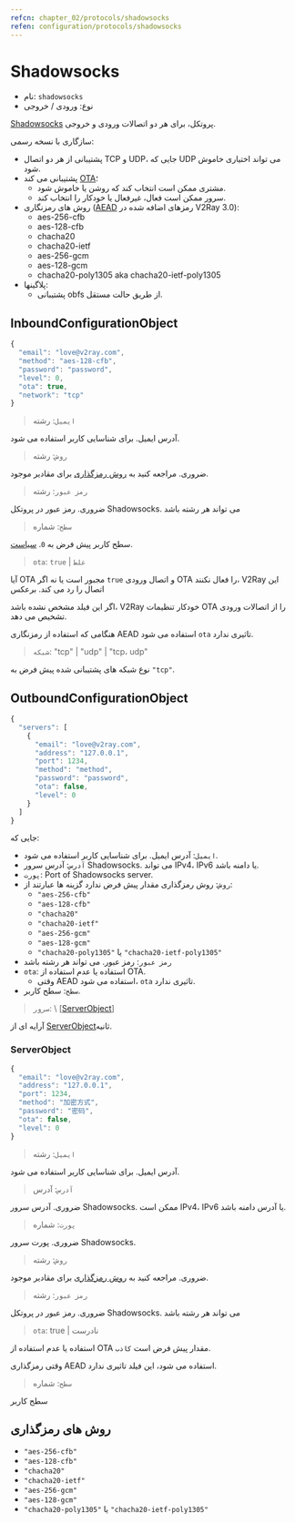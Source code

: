 ```yaml
---
refcn: chapter_02/protocols/shadowsocks
refen: configuration/protocols/shadowsocks
---
```

# Shadowsocks

* نام: `shadowsocks`
* نوع: ورودی / خروجی

[Shadowsocks](https://www.shadowsocks.org/) پروتکل، برای هر دو اتصالات ورودی و خروجی.

سازگاری با نسخه رسمی:

* پشتیبانی از هر دو اتصال TCP و UDP، جایی که UDP می تواند اختیاری خاموش شود.
* پشتیبانی می کند [OTA](https://web.archive.org/web/20161221022225/https://shadowsocks.org/en/spec/one-time-auth.html)؛ 
  * مشتری ممکن است انتخاب کند که روشن یا خاموش شود.
  * سرور ممکن است فعال، غیرفعال یا خودکار را انتخاب کند.
* روش های رمزنگاری ([AEAD](https://shadowsocks.org/en/spec/AEAD-Ciphers.html) رمزهای اضافه شده در V2Ray 3.0): 
  * aes-256-cfb
  * aes-128-cfb
  * chacha20
  * chacha20-ietf
  * aes-256-gcm
  * aes-128-gcm
  * chacha20-poly1305 aka chacha20-ietf-poly1305
* پلاگینها: 
  * پشتیبانی obfs از طریق حالت مستقل.

## InboundConfigurationObject

```javascript
{
  "email": "love@v2ray.com",
  "method": "aes-128-cfb",
  "password": "password",
  "level": 0,
  "ota": true,
  "network": "tcp"
}
```

> `ایمیل`: رشته

آدرس ایمیل. برای شناسایی کاربر استفاده می شود.

> `روش`: رشته

ضروری. مراجعه کنید به [روش رمزگذاری](#encryption-methods) برای مقادیر موجود.

> `رمز عبور`: رشته

ضروری. رمز عبور در پروتکل Shadowsocks. می تواند هر رشته باشد

> `سطح`: شماره

سطح کاربر پیش فرض به `0`. [سیاست](../policy.md).

> `ota`: `true` | `غلط`

آیا OTA مجبور است یا نه اگر `true` و اتصال ورودی OTA را فعال نکنند، V2Ray این اتصال را رد می کند. برعکس

اگر این فیلد مشخص نشده باشد، V2Ray خودکار تنظیمات OTA را از اتصالات ورودی تشخیص می دهد.

هنگامی که استفاده از رمزنگاری AEAD استفاده می شود `ota` تاثیری ندارد.

> `شبکه`: "tcp" | "udp" | "tcp، udp"

نوع شبکه های پشتیبانی شده پیش فرض به `"tcp"`.

## OutboundConfigurationObject

```javascript
{
  "servers": [
    {
      "email": "love@v2ray.com",
      "address": "127.0.0.1",
      "port": 1234,
      "method": "method",
      "password": "password",
      "ota": false,
      "level": 0
    }
  ]
}
```

جایی که:

* `ایمیل`: آدرس ایمیل. برای شناسایی کاربر استفاده می شود.
* `آدرس`: آدرس سرور Shadowsocks. می تواند IPv4، IPv6 یا دامنه باشد.
* `پورت`: Port of Shadowsocks server.
* `روش`: روش رمزگذاری مقدار پیش فرض ندارد گزینه ها عبارتند از: 
  * `"aes-256-cfb"`
  * `"aes-128-cfb"`
  * `"chacha20"`
  * `"chacha20-ietf"`
  * `"aes-256-gcm"`
  * `"aes-128-gcm"`
  * `"chacha20-poly1305"` یا `"chacha20-ietf-poly1305"`
* `رمز عبور`: رمز عبور. می تواند هر رشته باشد
* `ota`: استفاده یا عدم استفاده از OTA. 
  * وقتی AEAD استفاده می شود، `ota` تاثیری ندارد.
* `سطح`: سطح کاربر.

> `سرور`: \ [[ServerObject](#serverobject)\]

آرایه ای از [ServerObject](#serverobject)ثانیه.

### ServerObject

```javascript
{
  "email": "love@v2ray.com",
  "address": "127.0.0.1",
  "port": 1234,
  "method": "加密方式",
  "password": "密码",
  "ota": false,
  "level": 0
}
```

> `ایمیل`: رشته

آدرس ایمیل. برای شناسایی کاربر استفاده می شود.

> `آدرس`: آدرس

ضروری. آدرس سرور Shadowsocks. ممکن است IPv4، IPv6 یا آدرس دامنه باشد.

> `پورت`: شماره

ضروری. پورت سرور Shadowsocks.

> `روش`: رشته

ضروری. مراجعه کنید به [روش رمزگذاری](#encryption-methods) برای مقادیر موجود.

> `رمز عبور`: رشته

ضروری. رمز عبور در پروتکل Shadowsocks. می تواند هر رشته باشد

> `ota`: true | نادرست

استفاده یا عدم استفاده از OTA مقدار پیش فرض است `کاذب`.

وقتی رمزگذاری AEAD استفاده می شود، این فیلد تاثیری ندارد.

> `سطح`: شماره

سطح کاربر

## روش های رمزگذاری

* `"aes-256-cfb"`
* `"aes-128-cfb"`
* `"chacha20"`
* `"chacha20-ietf"`
* `"aes-256-gcm"`
* `"aes-128-gcm"`
* `"chacha20-poly1305"` یا `"chacha20-ietf-poly1305"`
